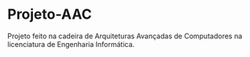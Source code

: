 # Projeto-AAC
Projeto feito na cadeira de Arquiteturas Avançadas de Computadores na licenciatura de Engenharia Informática.

